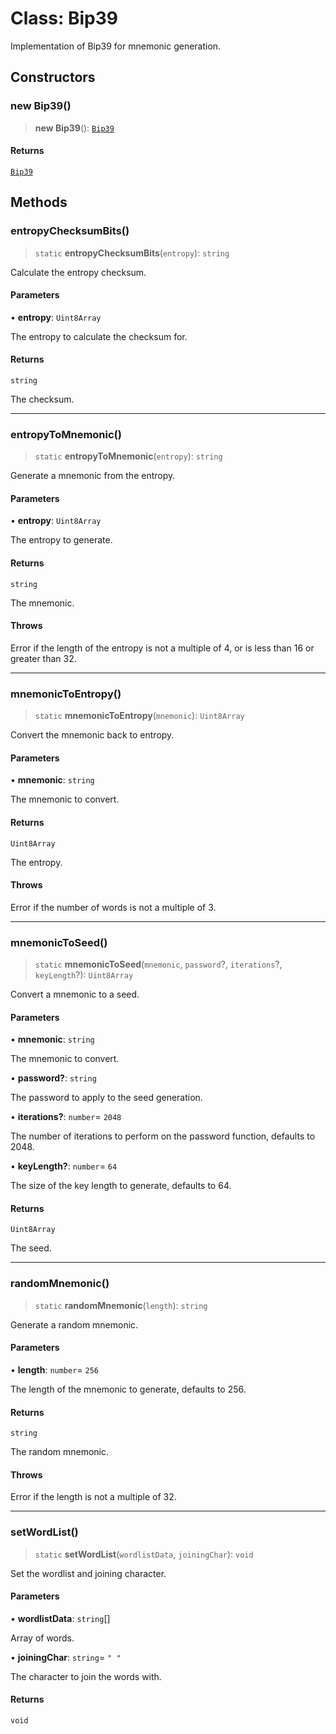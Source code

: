 # Class: Bip39

Implementation of Bip39 for mnemonic generation.

## Constructors

### new Bip39()

> **new Bip39**(): [`Bip39`](Bip39.md)

#### Returns

[`Bip39`](Bip39.md)

## Methods

### entropyChecksumBits()

> `static` **entropyChecksumBits**(`entropy`): `string`

Calculate the entropy checksum.

#### Parameters

• **entropy**: `Uint8Array`

The entropy to calculate the checksum for.

#### Returns

`string`

The checksum.

***

### entropyToMnemonic()

> `static` **entropyToMnemonic**(`entropy`): `string`

Generate a mnemonic from the entropy.

#### Parameters

• **entropy**: `Uint8Array`

The entropy to generate.

#### Returns

`string`

The mnemonic.

#### Throws

Error if the length of the entropy is not a multiple of 4, or is less than 16 or greater than 32.

***

### mnemonicToEntropy()

> `static` **mnemonicToEntropy**(`mnemonic`): `Uint8Array`

Convert the mnemonic back to entropy.

#### Parameters

• **mnemonic**: `string`

The mnemonic to convert.

#### Returns

`Uint8Array`

The entropy.

#### Throws

Error if the number of words is not a multiple of 3.

***

### mnemonicToSeed()

> `static` **mnemonicToSeed**(`mnemonic`, `password`?, `iterations`?, `keyLength`?): `Uint8Array`

Convert a mnemonic to a seed.

#### Parameters

• **mnemonic**: `string`

The mnemonic to convert.

• **password?**: `string`

The password to apply to the seed generation.

• **iterations?**: `number`= `2048`

The number of iterations to perform on the password function, defaults to 2048.

• **keyLength?**: `number`= `64`

The size of the key length to generate, defaults to 64.

#### Returns

`Uint8Array`

The seed.

***

### randomMnemonic()

> `static` **randomMnemonic**(`length`): `string`

Generate a random mnemonic.

#### Parameters

• **length**: `number`= `256`

The length of the mnemonic to generate, defaults to 256.

#### Returns

`string`

The random mnemonic.

#### Throws

Error if the length is not a multiple of 32.

***

### setWordList()

> `static` **setWordList**(`wordlistData`, `joiningChar`): `void`

Set the wordlist and joining character.

#### Parameters

• **wordlistData**: `string`[]

Array of words.

• **joiningChar**: `string`= `" "`

The character to join the words with.

#### Returns

`void`

